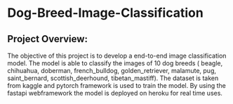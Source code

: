 # Dog-Breed-Image-Classification

## Project Overview:
The objective of this project is to develop a end-to-end image classification model. The model is able to classify the images of  10 dog breeds ( beagle, chihuahua, doberman,
french_bulldog, golden_retriever, malamute, pug, saint_bernard, scottish_deerhound, tibetan_mastiff). The dataset is taken from kaggle and pytorch framework is used to train the model. By using the fastapi webframework the model is deployed on heroku for real time uses.


